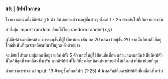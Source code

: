 ### lift | ลิฟท์โกลาหล
โรงแรมแห่งหนึ่งมีลิฟธ์อยู่ 5 ตัว ลิฟท์แต่ละตัวจะอยู่ชั้นต่างๆ ตั้งแต่ 1 - 25 ต่างกันไปที่เกิดจากการสุ่ม

คำสั่งสุ่ม import random เรียกใช้โดย random.randint(x,y)

ผู้ใช้ลิฟต์จะกดลิฟต์ด้วยการระบุชั้นที่ผู้ใช้ลิฟท์กด เช่น กด 20 แสดงว่าอยู่ชั้น 20
จากนั้นลิฟท์ตัวที่อยู่ใกล้ชั้นนั้นที่สุดจะเคลื่อนที่มารับผู้กด ดังตัวอย่าง

จงเขียนโปรแกรมสุ่มเลขที่อยู่ของลิฟท์ทั้ง 5 ตัว และให้ผู้ใช้ป้อนชั้นที่กด แล้วแสดงผลลัพธ์เป็นลิฟท์ตัวที่ใกล้ที่สุดที่จะเคลื่อนที่มารับ
หากลิฟท์ตัวที่ใกล้ที่สุดมีเหมือนกันหลายตัวให้เลือกตัวที่มีค่าน้อยที่สุด


ตัวอย่างการทำงาน
Input: 19   #ระบุชั้นที่กดลิฟท์ (1-25)
4           #ผลลัพธ์คือเลขลิฟท์ตัวที่เคลื่อนที่มารับ